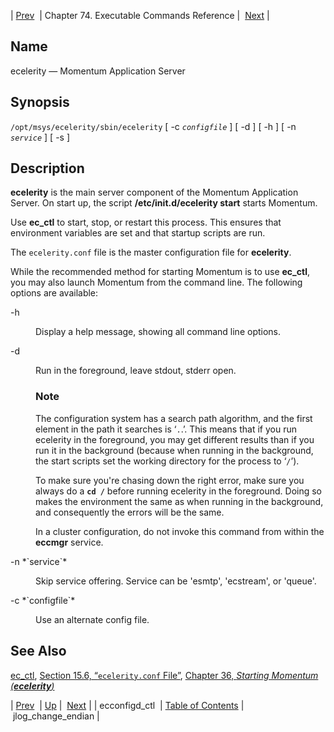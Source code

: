| [Prev](executable.ecconfigd_ctl)  | Chapter 74. Executable Commands Reference |  [Next](executable.jlog_change_endian) |

<a name="executable.ecelerity"></a>
## Name

ecelerity — Momentum Application Server

## Synopsis

`/opt/msys/ecelerity/sbin/ecelerity` [ -c *`configfile`* ] [ -d ] [ -h ] [ -n *`service`* ] [ -s ]

<a name="idp11899792"></a>
## Description

**ecelerity** is the main server component of the Momentum Application Server. On start up, the script **/etc/init.d/ecelerity start**       starts Momentum.

Use **ec_ctl** to start, stop, or restart this process. This ensures that environment variables are set and that startup scripts are run.

The `ecelerity.conf` file is the master configuration file for **ecelerity**.

While the recommended method for starting Momentum is to use **ec_ctl**, you may also launch Momentum from the command line. The following options are available:

<dl class="variablelist">

<dt>-h</dt>

<dd>

Display a help message, showing all command line options.

</dd>

<dt>-d</dt>

<dd>

Run in the foreground, leave stdout, stderr open.

### Note

The configuration system has a search path algorithm, and the first element in the path it searches is ‘`.`.’. This means that if you run ecelerity in the foreground, you may get different results than if you run it in the background (because when running in the background, the start scripts set the working directory for the process to ‘`/`’).

To make sure you're chasing down the right error, make sure you always do a **`cd /`**    before running ecelerity in the foreground. Doing so makes the environment the same as when running in the background, and consequently the errors will be the same.

In a cluster configuration, do not invoke this command from within the **eccmgr** service.

</dd>

<dt>-n *`service`*</dt>

<dd>

Skip service offering. Service can be 'esmtp', 'ecstream', or 'queue'.

</dd>

<dt>-c *`configfile`*</dt>

<dd>

Use an alternate config file.

</dd>

</dl>

<a name="idp13199456"></a>
## See Also

[ec_ctl](executable.ec_ctl "ec_ctl"), [Section 15.6, “`ecelerity.conf` File”](conf.ref.ecelerity.conf "15.6. ecelerity.conf File"), [Chapter 36, *Starting Momentum (**ecelerity**)*](conf.starting "Chapter 36. Starting Momentum (ecelerity)") 

| [Prev](executable.ecconfigd_ctl)  | [Up](exec.cmds.ref) |  [Next](executable.jlog_change_endian) |
| ecconfigd_ctl  | [Table of Contents](index) |  jlog_change_endian |

